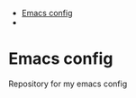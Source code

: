 <!--toc:start-->
- [Emacs config](#emacs-config)
- [](#)
<!--toc:end-->

# Emacs config
Repository for my emacs config

# 
